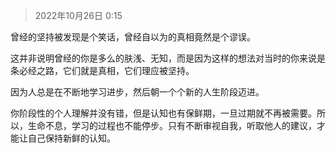 > 2022年10月26日 0:15

曾经的坚持被发现是个笑话，曾经自以为的真相竟然是个谬误。

这并非说明曾经的你是多么的肤浅、无知，而是因为这样的想法对当时的你来说是条必经之路，它们就是真相，它们理应被坚持。

因为人总是在不断地学习进步，然后朝一个个新的人生阶段迈进。

你阶段性的个人理解并没有错，但是认知也有保鲜期，一旦过期就不再被需要。所以，生命不息，学习的过程也不能停步。只有不断审视自我，听取他人的建议，才能让自己保持新鲜的认知。